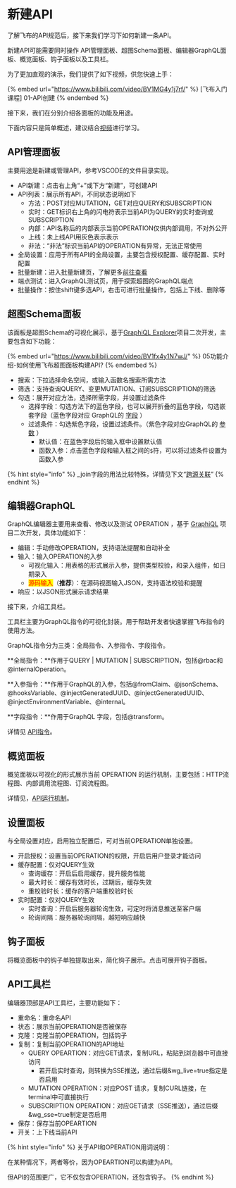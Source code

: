 # 新建API

了解飞布的API规范后，接下来我们学习下如何新建一条API。

新建API可能需要同时操作 API管理面板、超图Schema面板、编辑器GraphQL面板、概览面板、钩子面板以及工具栏。

为了更加直观的演示，我们提供了如下视频，供您快速上手：

{% embed url="https://www.bilibili.com/video/BV1MG4y1j7rf/" %}
\[飞布入门课程] 01-API创建
{% endembed %}



接下来，我们在分别介绍各面板的功能及用途。

下面内容只是简单概述，建议结合[视频](https://space.bilibili.com/3493080529373820/channel/collectiondetail?sid=1267673)进行学习。

## API管理面板

主要用途是新建或管理API，参考VSCODE的文件目录实现。

* API新建：点击右上角“+”或下方“新建”，可创建API
* API列表：展示所有API，不同状态说明如下
  * 方法：POST对应MUTATION，GET对应QUERY和SUBSCRIPTION
  * 实时：GET标识右上角的闪电符表示当前API为QUERY的实时查询或SUBSCRIPTION
  * 内部：API名称后的内部表示当前OPERATION仅供内部调用，不对外公开
  * 上线：未上线API用灰色表示表示
  * 非法：“非法”标识当前API的OPERATION有异常，无法正常使用
* 全局设置：应用于所有API的全局设置，主要包含授权配置、缓存配置、实时配置
* 批量新建：进入批量新建页，了解更多[前往查看](ding-yue.md)
* 端点测试：进入GraphQL测试页，用于探索超图的GraphQL端点
* 批量操作：按住shift键多选API，右击可进行批量操作，包括上下线、删除等

## 超图Schema面板

该面板是超图Schema的可视化展示，基于[GraphiQL Explorer](https://github.com/OneGraph/graphiql-explorer)项目二次开发，主要包含如下功能：

{% embed url="https://www.bilibili.com/video/BV1fx4y1N7wJ/" %}
05功能介绍-如何使用飞布超图面板构建API?
{% endembed %}

* 搜索：下拉选择命名空间，或输入函数名搜索所需方法
* 筛选：支持查询QUERY、变更MUTATION、订阅SUBSCRIPTION的筛选
* 勾选：展开对应方法，选择所需字段，并设置过滤条件
  * 选择字段：勾选方法下的蓝色字段，也可以展开折叠的蓝色字段，勾选嵌套字段（蓝色字段对应 GraphQL的 [字段](https://graphql.cn/learn/queries/#fields) ）
  * 过滤条件：勾选紫色字段，设置过滤条件。（紫色字段对应GraphQL的 [参数](https://graphql.cn/learn/queries/#arguments) ）
    * 默认值：在蓝色字段后的输入框中设置默认值
    * 函数入参：点击蓝色字段和输入框之间的`$`符，可以将过滤条件设置为函数入参

{% hint style="info" %}
\_join字段的用法比较特殊，详情见下文“[跨源关联](kua-yuan-guan-lian.md)”
{% endhint %}

## 编辑器GraphQL

GraphQL编辑器主要用来查看、修改以及测试 OPERATION ，基于 [GraphiQL](https://graphql-dotnet.github.io/docs/getting-started/graphiql/) 项目二次开发，具体功能如下：

* 编辑：手动修改OPERATION，支持语法提醒和自动补全
* 输入：输入OPERATION的入参
  * 可视化输入：用表格的形式展示入参，提供类型校验，和录入组件，如日期录入
  * <mark style="color:red;">源码输入</mark>（**推荐**）：在源码视图输入JSON，支持语法校验和提醒
* 响应：以JSON形式展示请求结果

接下来，介绍工具栏。

工具栏主要为GraphQL指令的可视化封装。用于帮助开发者快速掌握飞布指令的使用方法。

GraphQL指令分为三类：全局指令、入参指令、字段指令。

**全局指令：**作用于QUERY | MUTATION | SUBSCRIPTION，包括@rbac和@internalOperation。

**入参指令：**作用于GraphQL的入参，包括@fromClaim、@jsonSchema、@hooksVariable、@injectGeneratedUUID、@injectGeneratedUUID、@injectEnvironmentVariable、@internal。

**字段指令：**作用于GraphQL 字段，包括@transform。

详情见 [API指令](api-zhi-ling.md)。

## 概览面板

概览面板以可视化的形式展示当前 OPERATION 的运行机制，主要包括：HTTP流程图、内部调用流程图、订阅流程图。

详情见，[API运行机制](api-yun-hang-ji-zhi.md)。

## 设置面板

与全局设置对应，启用独立配置后，可对当前OPERATION单独设置。

* 开启授权：设置当前OPERATION的权限，开启后用户登录才能访问
* 缓存配置：仅对QUERY生效
  * 查询缓存：开启后启用缓存，提升服务性能
  * 最大时长：缓存有效时长，过期后，缓存失效
  * 重校验时长：缓存的客户端重校验时长
* 实时配置：仅对QUERY生效
  * 实时查询：开启后服务器轮询生效，可定时将消息推送至客户端
  * 轮询间隔：服务器轮询间隔，越短响应越快

## 钩子面板

将概览面板中的钩子单独提取出来，简化钩子展示。点击可展开钩子面板。

## API工具栏

编辑器顶部是API工具栏，主要功能如下：

* 重命名：重命名API
* 状态：展示当前OPERATION是否被保存
* 克隆：克隆当前OPERATION，包括钩子
* 复制：复制当前OPERATION的API地址
  * QUERY  OPEARTION：对应GET请求，复制URL，粘贴到浏览器中可直接访问
    * 若开启实时查询，则转换为SSE推送，通过后缀\&wg\_live=true指定是否启用
  * MUTATION OPERATION：对应POST 请求，复制CURL链接，在terminal中可直接执行
  * SUBSCRIPTION OPERATION：对应GET请求（SSE推送），通过后缀 \&wg\_sse=true制定是否启用
* 保存：保存当前OPEARTION
* 开关：上下线当前API

{% hint style="info" %}
关于API和OPERATION用词说明：

在某种情况下，两者等价，因为OPEARTION可以构建为API。

但API的范围更广，它不仅包含OPERATION，还包含钩子。
{% endhint %}

